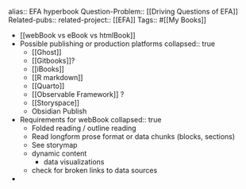 alias:: EFA hyperbook
Question-Problem:: [[Driving Questions of EFA]] 
Related-pubs::
related-project:: [[EFA]] 
Tags:: #[[My Books]]
- [[webBook vs eBook vs htmlBook]]
- Possible publishing or production platforms
  collapsed:: true
	- [[Ghost]]
	- [[Gitbooks]]?
	- [[iBooks]]
	- [[R markdown]]
	- [[Quarto]]
	- [[Observable Framework]] ?
	- [[Storyspace]]
	- Obsidian Publish
- Requirements for webBook
  collapsed:: true
	- Folded reading / outline reading
	- Read longform prose format or data chunks (blocks, sections)
	- See storymap
	- dynamic content
		- data visualizations
	- check for broken links to data sources
-